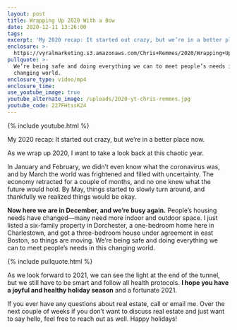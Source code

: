 ```yaml
---
layout: post
title: Wrapping Up 2020 With a Bow
date: 2020-12-11 13:26:00
tags:
excerpt: 'My 2020 recap: It started out crazy, but we’re in a better place now.'
enclosure: >-
  https://vyralmarketing.s3.amazonaws.com/Chris+Remmes/2020/Wrapping+Up+2020+With+a+Bow.mp4
pullquote: >-
  We’re being safe and doing everything we can to meet people’s needs in this
  changing world.
enclosure_type: video/mp4
enclosure_time:
use_youtube_image: true
youtube_alternate_image: /uploads/2020-yt-chris-remmes.jpg
youtube_code: 227FHtssK24
---
```


{% include youtube.html %}

My 2020 recap: It started out crazy, but we’re in a better place now.

As we wrap up 2020, I want to take a look back at this chaotic year.&nbsp;

In January and February, we didn’t even know what the coronavirus was, and by March the world was frightened and filled with uncertainty. The economy retracted for a couple of months, and no one knew what the future would hold. By May, things started to slowly turn around, and thankfully we realized things would be okay.&nbsp;

**Now here we are in December, and we’re busy again.** People’s housing needs have changed—many need more indoor and outdoor space. I just listed a six-family property in Dorchester, a one-bedroom home here in Charlestown, and got a three-bedroom house under agreement in east Boston, so things are moving. We’re being safe and doing everything we can to meet people’s needs in this changing world.

{% include pullquote.html %}

As we look forward to 2021, we can see the light at the end of the tunnel, but we still have to be smart and follow all health protocols. **I hope you have a joyful and healthy holiday season** and a fortunate 2021.&nbsp;

If you ever have any questions about real estate, call or email me. Over the next couple of weeks if you don’t want to discuss real estate and just want to say hello, feel free to reach out as well. Happy holidays\!
